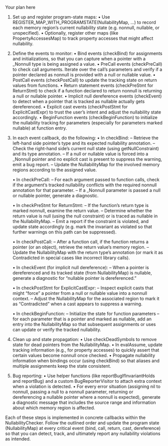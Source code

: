 Your plan here

1. Set up and register program-state maps:
   • Use REGISTER_MAP_WITH_PROGRAMSTATE(NullabilityMap, …) to record each memory region’s current nullability state (e.g. nonnull, nullable, or unspecified).
   • Optionally, register other maps (like PropertyAccessesMap) to track property accesses that might affect nullability.

2. Define the events to monitor:
   • Bind events (checkBind) for assignments and initializations, so that you can capture when a pointer with a _Nonnull type is being assigned a value.
   • PreCall events (checkPreCall) to check call arguments. Iterate over the call’s parameters and verify if a pointer declared as nonnull is provided with a null or nullable value.
   • PostCall events (checkPostCall) to update the tracking state on return values from functions.
   • Return statement events (checkPreStmt for ReturnStmt) to check if a function declared to return nonnull is returning a null or nullable pointer.
   • Implicit null dereference events (checkEvent) to detect when a pointer that is tracked as nullable actually gets dereferenced.
   • Explicit cast events (checkPostStmt for ExplicitCastExpr) to trust the user’s intent and adjust the nullability state accordingly.
   • BeginFunction events (checkBeginFunction) to initialize the nullability tracking for parameters (especially for parameters marked nullable) at function entry.

3. In each event callback, do the following:
   • In checkBind:
     – Retrieve the left-hand side pointer’s type and its expected nullability annotation.
     – Check the right-hand side’s current null state (using getNullConstraint) and its type annotation.
     – If a null or nullable value is forced into a _Nonnull pointer and no explicit cast is present to suppress the warning, emit a bug report.
     – Update the NullabilityMap for the involved memory regions according to the assigned value.
  
   • In checkPreCall:
     – For each argument passed to function calls, check if the argument’s tracked nullability conflicts with the required nonnull annotation for that parameter.
     – If a _Nonnull parameter is passed a null or nullable pointer, generate a diagnostic.
  
   • In checkPreStmt for ReturnStmt:
     – If the function’s return type is marked nonnull, examine the return value.
     – Determine whether the return value is null (using the null constraint) or is traced as nullable in the NullabilityMap.
     – Emit a report if the constraint is violated, and update state accordingly (e.g. mark the invariant as violated so that further warnings on this path can be suppressed).
  
   • In checkPostCall:
     – After a function call, if the function returns a pointer (or an object), retrieve the return value’s memory region.
     – Update the NullabilityMap with the return type’s annotation (or mark it as Contradicted in special cases like incorrect library calls).
  
   • In checkEvent (for implicit null dereference):
     – When a pointer is dereferenced and its tracked state (from NullabilityMap) is nullable, generate a diagnostic for “nullable pointer is dereferenced.”
  
   • In checkPostStmt for ExplicitCastExpr:
     – Inspect explicit casts that might “force” a pointer from a null or nullable value into a nonnull context.
     – Adjust the NullabilityMap for the associated region to mark it as “Contradicted” when a cast appears to suppress a warning.
  
   • In checkBeginFunction:
     – Initialize the state for function parameters – for each parameter that is a pointer and marked as nullable, add an entry into the NullabilityMap so that subsequent assignments or uses can update or verify the tracked nullability.

4. Clean up and state propagation:
   • Use checkDeadSymbols to remove state for dead pointers from the NullabilityMap.
   • In evalAssume, update tracking information (e.g., for property accesses) to quickly assert that certain values become nonnull once checked.
   • Propagate nullability information when bindings occur (using checkBind) so that aliases and multiple assignments keep the state consistent.
  
5. Bug reporting:
   • Use helper functions (like reportBugIfInvariantHolds and reportBug) and a custom BugReporterVisitor to attach extra context when a violation is detected.
   • For every error situation (assigning nil to nonnull, passing a null to a nonnull parameter, returning or dereferencing a nullable pointer where a nonnull is expected), generate a diagnostic message that includes the source range and information about which memory region is affected.

Each of these steps is implemented in concrete callbacks within the NullabilityChecker. Follow the outlined order and update the program state (NullabilityMap) at every critical event (bind, call, return, cast, dereference) so that you can detect, track, and ultimately report any nullability violations as intended.